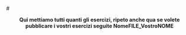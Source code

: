 #**<center>Qui mettiamo tutti quanti gli esercizi, ripeto anche qua se volete pubblicare i vostri esercizi seguite NomeFILE_VostroNOME</center>**
